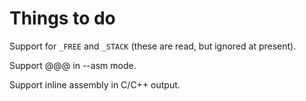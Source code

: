 Things to do
============

Support for `_FREE` and `_STACK` (these are read, but ignored at present).

Support @@@ in --asm mode.

Support inline assembly in C/C++ output.
